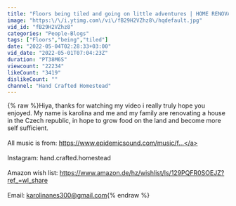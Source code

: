 ```yaml
---
title: "Floors being tiled and going on little adventures | HOME RENOVATION EP21"
image: "https:\/\/i.ytimg.com\/vi\/fB29H2VZhz8\/hqdefault.jpg"
vid_id: "fB29H2VZhz8"
categories: "People-Blogs"
tags: ["Floors","being","tiled"]
date: "2022-05-04T02:28:33+03:00"
vid_date: "2022-05-01T07:04:23Z"
duration: "PT38M6S"
viewcount: "22234"
likeCount: "3419"
dislikeCount: ""
channel: "Hand Crafted Homestead"
---
```

{% raw %}Hiya, thanks for watching my video i really truly hope you enjoyed. My name is karolina and me and my family are renovating a house in the Czech republic, in hope to grow food on the land and become more self sufficient.<br /><br />All music is from: <a rel="nofollow" target="blank" href="https://www.epidemicsound.com/music/f...">https://www.epidemicsound.com/music/f...</a><br /><br />Instagram: hand.crafted.homestead<br /><br />Amazon wish list: <a rel="nofollow" target="blank" href="https://www.amazon.de/hz/wishlist/ls/129PQFR0SOEJZ?ref_=wl_share">https://www.amazon.de/hz/wishlist/ls/129PQFR0SOEJZ?ref_=wl_share</a><br /><br />Email: karolinanes300@gmail.com{% endraw %}
